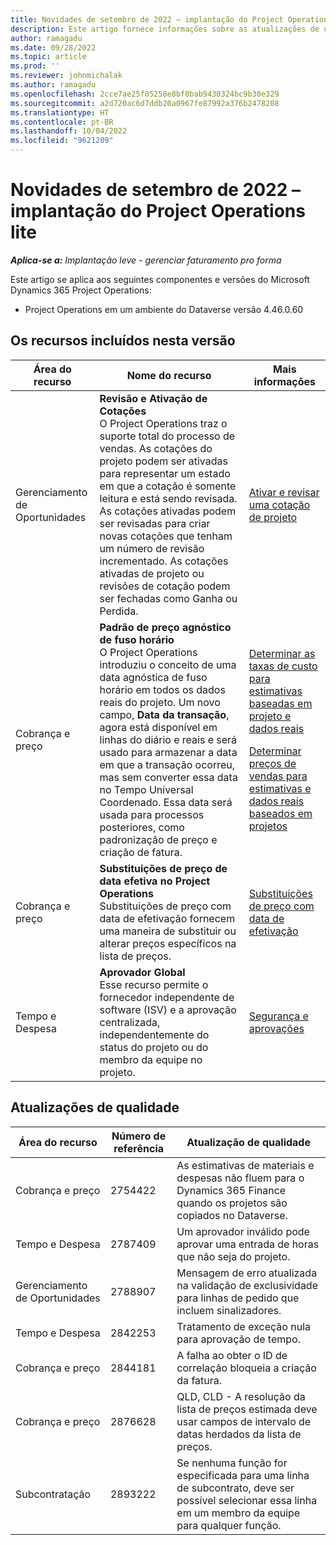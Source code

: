 ```yaml
---
title: Novidades de setembro de 2022 – implantação do Project Operations lite
description: Este artigo fornece informações sobre as atualizações de qualidade disponíveis na versão de setembro de 2022 da implantação lite do Microsoft Dynamics 365 Project Operations.
author: ramagadu
ms.date: 09/28/2022
ms.topic: article
ms.prod: ''
ms.reviewer: johnmichalak
ms.author: ramagadu
ms.openlocfilehash: 2cce7ae25f05258e8bf0bab9430324bc9b30e329
ms.sourcegitcommit: a2d720ac6d7ddb20a0967fe87992a376b2478208
ms.translationtype: HT
ms.contentlocale: pt-BR
ms.lasthandoff: 10/04/2022
ms.locfileid: "9621209"
---
```

# <a name="whats-new-september-2022---project-operations-lite-deployment"></a>Novidades de setembro de 2022 – implantação do Project Operations lite

_**Aplica-se a:** Implantação leve - gerenciar faturamento pro forma_

Este artigo se aplica aos seguintes componentes e versões do Microsoft Dynamics 365 Project Operations:

- Project Operations em um ambiente do Dataverse versão 4.46.0.60

## <a name="features-included-in-this-release"></a>Os recursos incluídos nesta versão

| Área do recurso | Nome do recurso | Mais informações |
| --- | --- | --- |
| Gerenciamento de Oportunidades | **Revisão e Ativação de Cotações**<br>O Project Operations traz o suporte total do processo de vendas. As cotações do projeto podem ser ativadas para representar um estado em que a cotação é somente leitura e está sendo revisada. As cotações ativadas podem ser revisadas para criar novas cotações que tenham um número de revisão incrementado. As cotações ativadas de projeto ou revisões de cotação podem ser fechadas como Ganha ou Perdida. | [Ativar e revisar uma cotação de projeto](/dynamics365/project-operations/sales/activation-and-revision) |
| Cobrança e preço | **Padrão de preço agnóstico de fuso horário**<br>O Project Operations introduziu o conceito de uma data agnóstica de fuso horário em todos os dados reais do projeto. Um novo campo, **Data da transação**, agora está disponível em linhas do diário e reais e será usado para armazenar a data em que a transação ocorreu, mas sem converter essa data no Tempo Universal Coordenado. Essa data será usada para processos posteriores, como padronização de preço e criação de fatura. | <p>[Determinar as taxas de custo para estimativas baseadas em projeto e dados reais](/dynamics365/project-operations/pro/pricing-costing/cost-price-resolution-sales)</p><p>[Determinar preços de vendas para estimativas e dados reais baseados em projetos](/dynamics365/project-operations/pro/pricing-costing/sales-price-resolution-sales)</p> |
| Cobrança e preço | **Substituições de preço de data efetiva no Project Operations**<br>Substituições de preço com data de efetivação fornecem uma maneira de substituir ou alterar preços específicos na lista de preços. | [Substituições de preço com data de efetivação](/dynamics365/project-operations/pricing-costing/dateffective_price_overrides) |
| Tempo e Despesa | **Aprovador Global**<br>Esse recurso permite o fornecedor independente de software (ISV) e a aprovação centralizada, independentemente do status do projeto ou do membro da equipe no projeto. | [Segurança e aprovações](/dynamics365/project-operations/approvals/approvals-security) |

## <a name="quality-updates"></a>Atualizações de qualidade

| Área do recurso | Número de referência | Atualização de qualidade |
| --- | --- | --- |
| Cobrança e preço | 2754422 | As estimativas de materiais e despesas não fluem para o Dynamics 365 Finance quando os projetos são copiados no Dataverse. |
| Tempo e Despesa | 2787409 | Um aprovador inválido pode aprovar uma entrada de horas que não seja do projeto. |
| Gerenciamento de Oportunidades | 2788907 | Mensagem de erro atualizada na validação de exclusividade para linhas de pedido que incluem sinalizadores. |
| Tempo e Despesa | 2842253 | Tratamento de exceção nula para aprovação de tempo. |
| Cobrança e preço | 2844181 | A falha ao obter o ID de correlação bloqueia a criação da fatura. |
| Cobrança e preço | 2876628 | QLD, CLD - A resolução da lista de preços estimada deve usar campos de intervalo de datas herdados da lista de preços. |
| Subcontratação | 2893222 | Se nenhuma função for especificada para uma linha de subcontrato, deve ser possível selecionar essa linha em um membro da equipe para qualquer função. |
